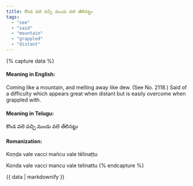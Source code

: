 ```yaml
---
title: కొండ వలె వచ్చి మంచు వలె తేలినట్టు
tags:
  - "see"
  - "said"
  - "mountain"
  - "grappled"
  - "distant"
---
```


{% capture data %}
#### Meaning in English:
Coming like a mountain, and melting away like dew.
(See No. 2118.)
Said of a difficulty which appears great when distant but is easily overcome when grappled with.

#### Meaning in Telugu:
కొండ వలె వచ్చి మంచు వలె తేలినట్టు

#### Romanization:
Koṇḍa vale vacci man̄cu vale tēlinaṭṭu

Konda vale vacci mancu vale telinattu
{% endcapture %}

{{ data | markdownify }}

